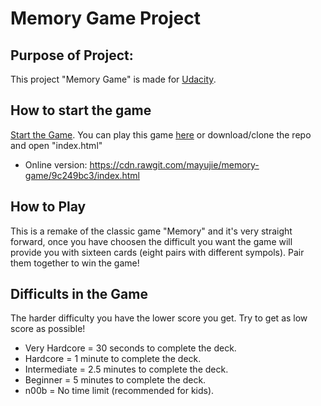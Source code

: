 # Memory Game Project

## Purpose of Project:
This project "Memory Game" is made for [Udacity](http://udacity.com/).

## How to start the game
[Start the Game](https://mayujie.github.io/memory-game/).
You can play this game [here](http://lonniedesign.com/udacity/memory-game/) or download/clone the repo and open "index.html"
- Online version: https://cdn.rawgit.com/mayujie/memory-game/9c249bc3/index.html
## How to Play
This is a remake of the classic game "Memory" and it's very straight forward, once you have choosen the difficult you want the game will provide you with sixteen cards (eight pairs with different sympols). Pair them together to win the game!

## Difficults in the Game
The harder difficulty you have the lower score you get.
Try to get as low score as possible!
* Very Hardcore = 30 seconds to complete the deck.
* Hardcore = 1 minute to complete the deck.
* Intermediate = 2.5 minutes to complete the deck.
* Beginner = 5 minutes to complete the deck.
* n00b = No time limit (recommended for kids).
